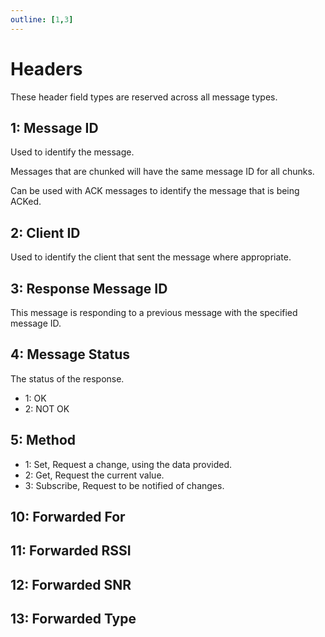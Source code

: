 ```yaml
---
outline: [1,3]
---
```


<script setup>
import ProtocolHeaders from '../../components/ProtocolHeaders.vue'
import GenerateConsts from '../../components/GenerateConsts.vue'
</script>

# Headers

These header field types are reserved across all message types.

<ProtocolHeaders/>

## 1: Message ID

Used to identify the message.

Messages that are chunked will have the same message ID for all chunks.

Can be used with ACK messages to identify the message that is being ACKed.

## 2: Client ID

Used to identify the client that sent the message where appropriate.

## 3: Response Message ID

This message is responding to a previous message with the specified message ID.

## 4: Message Status

The status of the response.

 - 1: OK
 - 2: NOT OK

## 5: Method

- 1: Set, Request a change, using the data provided.
- 2: Get, Request the current value.
- 3: Subscribe, Request to be notified of changes.

## 10: Forwarded For
## 11: Forwarded RSSI
## 12: Forwarded SNR
## 13: Forwarded Type
